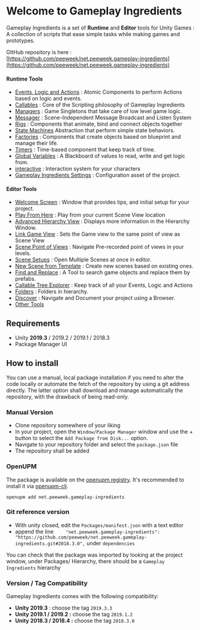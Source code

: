 # Welcome to Gameplay Ingredients

Gameplay Ingredients is a set of **Runtime** and **Editor** tools for Unity Games : A collection of scripts that ease simple tasks while making games and prototypes.

GItHub repository is here : [https://github.com/peeweek/net.peeweek.gameplay-ingredients](https://github.com/peeweek/net.peeweek.gameplay-ingredients)

#### Runtime Tools

* [Events, Logic and Actions](events-logic-actions.md) : Atomic Components to perform Actions based on logic and events.
* [Callables](callable.md) : Core of the Scripting philosophy of Gameplay Ingredients
* [Managers](managers.md) : Game Singletons that take care of low level game logic.
* [Messager](messager.md) : Scene-Independent Message Broadcast and Listen System
* [Rigs](rigs.md) : Components that animate, bind and connect objects together 
* [State Machines](state-machines.md) Abstraction that perform simple state behaviors.
* [Factories](factories.md) : Components that create objects based on blueprint and manage their life. 
* [Timers](timers.md) : Time-based component that keep track of time.
* [Global Variables](globals.md) : A Blackboard of values to read, write and get logic from.
* [interactive](interactive.md) : Interaction system for your characters
* [Gameplay Ingredients Settings](settings.md) : Configuration asset of the project.

#### Editor Tools

* [Welcome Screen](welcome-screen.md) : Window that provides tips, and initial setup for your project.
* [Play From Here](play-from-here.md)  : Play from your current Scene View location
* [Advanced Hierarchy View](hierarchy-hints.md) : Displays more information in the Hierarchy Window.
* [Link Game View](link-game-view.md) : Sets the Game view to the same point of view as Scene View
* [Scene Point of Views](scene-pov.md) : Navigate Pre-recorded point of views in your levels.
* [Scene Setups](scene-setups.md) : Open Multiple Scenes at once in editor.
* [New Scene from Template](new-scene-from-template.md) : Create new scenes based on existing ones.
* [Find and Replace](find-and-replace.md) : A Tool to search game objects and replace them by prefabs.
* [Callable Tree Explorer](callable-tree-explorer.md) : Keep track of all your Events, Logic and Actions
* [Folders](folders.md) : Folders in hierarchy.
* [Discover](discover.md) : Navigate and Document your project using a Browser.
* [Other Tools](editor-other.md)  

## Requirements

* Unity **2019.3** / 2019.2 / 2019.1 / 2018.3
* Package Manager UI

## How to install

You can use a manual, local package installation if you need to alter the code locally or automate the fetch of the repository by using a git address directly. The latter option shall download and manage automatically the repository, with the drawback of being read-only.

### Manual Version

- Clone repository somewhere of your liking
- In your project, open the `Window/Package Manager` window and use the + button to select the `Add Package from Disk...` option.
- Navigate to your repository folder and select the `package.json` file
- The repository shall be added
### OpenUPM

The package is available on the [openupm registry](https://openupm.com). It's recommended to install it via [openupm-cli](https://github.com/openupm/openupm-cli).

```
openupm add net.peeweek.gameplay-ingredients
```

### Git reference version

- With unity closed, edit the `Packages/manifest.json` with a text editor
- append the line `    "net.peeweek.gameplay-ingredients": "https://github.com/peeweek/net.peeweek.gameplay-ingredients.git#2018.3.0",` under `dependencies`

You can check that the package was imported by looking at the project window, under Packages/ Hierarchy, there should be a `Gameplay Ingredients` hierarchy

### Version / Tag Compatibility

Gameplay Ingredients comes with the following compatibility:

* **Unity 2019.3** : choose the tag `2019.3.3` 
* **Unity 2019.1 / 2019.2 :** choose the tag `2019.1.2` 
* **Unity 2018.3 / 2018.4 :** choose the tag `2018.3.0`
